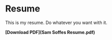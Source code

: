 # Resume

This is my resume. Do whatever you want with it.

**[Download PDF](Sam Soffes Resume.pdf)**

